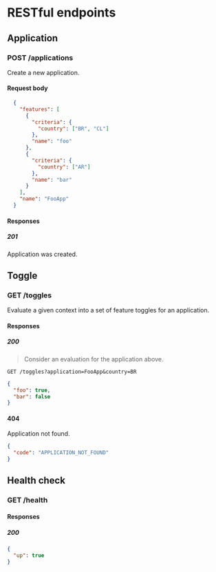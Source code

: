 # RESTful endpoints

## Application

### POST /applications

Create a new application.

#### Request body

```json
  {
    "features": [
      {
        "criteria": {
          "country": ["BR", "CL"]
        },
        "name": "foo"
      },
      {
        "criteria": {
          "country": ["AR"]
        },
        "name": "bar"
      }
    ],
    "name": "FooApp"
  }
```

#### Responses

##### 201

Application was created.

## Toggle

### GET /toggles

Evaluate a given context into a set of feature toggles for an application.

#### Responses

##### 200

> Consider an evaluation for the application above.

`GET /toggles?application=FooApp&country=BR`

```json
{
  "foo": true,
  "bar": false
}
```

#### 404

Application not found.

```json
{
  "code": "APPLICATION_NOT_FOUND"
}
```

## Health check

### GET /health

#### Responses

##### 200

```json
{
  "up": true
}
```
